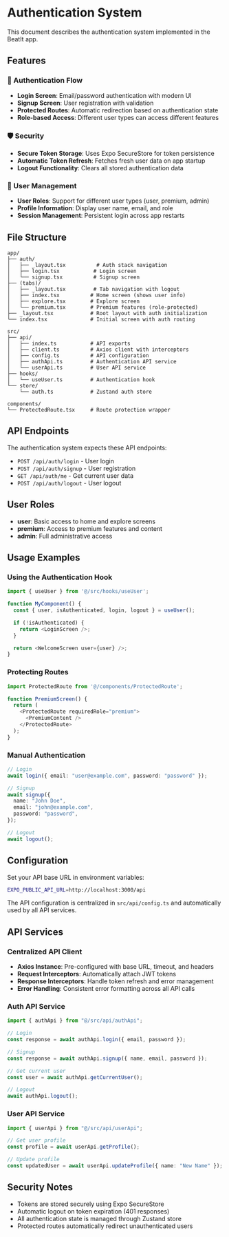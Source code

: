 # Authentication System

This document describes the authentication system implemented in the BeatIt app.

## Features

### 🔐 Authentication Flow

- **Login Screen**: Email/password authentication with modern UI
- **Signup Screen**: User registration with validation
- **Protected Routes**: Automatic redirection based on authentication state
- **Role-based Access**: Different user types can access different features

### 🛡️ Security

- **Secure Token Storage**: Uses Expo SecureStore for token persistence
- **Automatic Token Refresh**: Fetches fresh user data on app startup
- **Logout Functionality**: Clears all stored authentication data

### 👤 User Management

- **User Roles**: Support for different user types (user, premium, admin)
- **Profile Information**: Display user name, email, and role
- **Session Management**: Persistent login across app restarts

## File Structure

```
app/
├── auth/
│   ├── _layout.tsx          # Auth stack navigation
│   ├── login.tsx           # Login screen
│   └── signup.tsx          # Signup screen
├── (tabs)/
│   ├── _layout.tsx         # Tab navigation with logout
│   ├── index.tsx          # Home screen (shows user info)
│   ├── explore.tsx        # Explore screen
│   └── premium.tsx        # Premium features (role-protected)
├── _layout.tsx            # Root layout with auth initialization
└── index.tsx              # Initial screen with auth routing

src/
├── api/
│   ├── index.ts           # API exports
│   ├── client.ts          # Axios client with interceptors
│   ├── config.ts          # API configuration
│   ├── authApi.ts         # Authentication API service
│   └── userApi.ts         # User API service
├── hooks/
│   └── useUser.ts         # Authentication hook
└── store/
    └── auth.ts            # Zustand auth store

components/
└── ProtectedRoute.tsx     # Route protection wrapper
```

## API Endpoints

The authentication system expects these API endpoints:

- `POST /api/auth/login` - User login
- `POST /api/auth/signup` - User registration
- `GET /api/auth/me` - Get current user data
- `POST /api/auth/logout` - User logout

## User Roles

- **user**: Basic access to home and explore screens
- **premium**: Access to premium features and content
- **admin**: Full administrative access

## Usage Examples

### Using the Authentication Hook

```typescript
import { useUser } from '@/src/hooks/useUser';

function MyComponent() {
  const { user, isAuthenticated, login, logout } = useUser();

  if (!isAuthenticated) {
    return <LoginScreen />;
  }

  return <WelcomeScreen user={user} />;
}
```

### Protecting Routes

```typescript
import ProtectedRoute from '@/components/ProtectedRoute';

function PremiumScreen() {
  return (
    <ProtectedRoute requiredRole="premium">
      <PremiumContent />
    </ProtectedRoute>
  );
}
```

### Manual Authentication

```typescript
// Login
await login({ email: "user@example.com", password: "password" });

// Signup
await signup({
  name: "John Doe",
  email: "john@example.com",
  password: "password",
});

// Logout
await logout();
```

## Configuration

Set your API base URL in environment variables:

```bash
EXPO_PUBLIC_API_URL=http://localhost:3000/api
```

The API configuration is centralized in `src/api/config.ts` and automatically used by all API services.

## API Services

### Centralized API Client

- **Axios Instance**: Pre-configured with base URL, timeout, and headers
- **Request Interceptors**: Automatically attach JWT tokens
- **Response Interceptors**: Handle token refresh and error management
- **Error Handling**: Consistent error formatting across all API calls

### Auth API Service

```typescript
import { authApi } from "@/src/api/authApi";

// Login
const response = await authApi.login({ email, password });

// Signup
const response = await authApi.signup({ name, email, password });

// Get current user
const user = await authApi.getCurrentUser();

// Logout
await authApi.logout();
```

### User API Service

```typescript
import { userApi } from "@/src/api/userApi";

// Get user profile
const profile = await userApi.getProfile();

// Update profile
const updatedUser = await userApi.updateProfile({ name: "New Name" });
```

## Security Notes

- Tokens are stored securely using Expo SecureStore
- Automatic logout on token expiration (401 responses)
- All authentication state is managed through Zustand store
- Protected routes automatically redirect unauthenticated users
